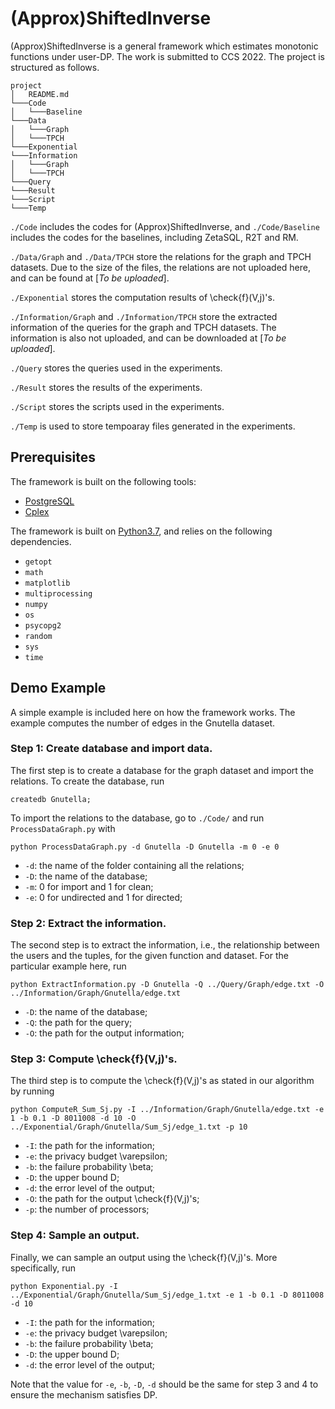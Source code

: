 # (Approx)ShiftedInverse
(Approx)ShiftedInverse is a general framework which estimates monotonic functions under user-DP. The work is submitted to CCS 2022. The project is structured as follows.

```
project
│   README.md
└───Code
│   └───Baseline
└───Data
│   └───Graph
│   └───TPCH
└───Exponential
└───Information
│   └───Graph
│   └───TPCH
└───Query
└───Result
└───Script
└───Temp
```

`./Code` includes the codes for (Approx)ShiftedInverse, and `./Code/Baseline` includes the codes for the baselines, including ZetaSQL, R2T and RM.

`./Data/Graph` and `./Data/TPCH` store the relations for the graph and TPCH datasets. Due to the size of the files, the relations are not uploaded here, and can be found at [*To be uploaded*].

`./Exponential` stores the computation results of \check{f}(V,j)'s.

`./Information/Graph` and `./Information/TPCH` store the extracted information of the queries for the graph and TPCH datasets. The information is also not uploaded, and can be downloaded at [*To be uploaded*].

`./Query` stores the queries used in the experiments.

`./Result` stores the results of the experiments.

`./Script` stores the scripts used in the experiments.

`./Temp` is used to store tempoaray files generated in the experiments.

## Prerequisites
The framework is built on the following tools:
* [PostgreSQL](https://www.postgresql.org/)
* [Cplex](https://www.ibm.com/analytics/cplex-optimizer)

The framework is built on [Python3.7](https://www.python.org/downloads/release/python-3713/), and relies on the following dependencies.
* `getopt`
* `math`
* `matplotlib`
* `multiprocessing`
* `numpy`
* `os`
* `psycopg2`
* `random`
* `sys`
* `time`

## Demo Example
A simple example is included here on how the framework works. The example computes the number of edges in the Gnutella dataset.

### Step 1: Create database and import data.
The first step is to create a database for the graph dataset and import the relations. To create the database, run
```
createdb Gnutella;
```
To import the relations to the database, go to `./Code/` and run `ProcessDataGraph.py` with
```
python ProcessDataGraph.py -d Gnutella -D Gnutella -m 0 -e 0
```
 - `-d`: the name of the folder containing all the relations;
 - `-D`: the name of the database;
 - `-m`: 0 for import and 1 for clean;
 - `-e`: 0 for undirected and 1 for directed;

### Step 2: Extract the information.
The second step is to extract the information, i.e., the relationship between the users and the tuples, for the given function and dataset. For the particular example here, run
```
python ExtractInformation.py -D Gnutella -Q ../Query/Graph/edge.txt -O ../Information/Graph/Gnutella/edge.txt
```
 - `-D`: the name of the database;
 - `-Q`: the path for the query;
 - `-O`: the path for the output information;

### Step 3: Compute \check{f}(V,j)'s.
The third step is to compute the \check{f}(V,j)'s as stated in our algorithm by running
```
python ComputeR_Sum_Sj.py -I ../Information/Graph/Gnutella/edge.txt -e 1 -b 0.1 -D 8011008 -d 10 -O ../Exponential/Graph/Gnutella/Sum_Sj/edge_1.txt -p 10
```
 - `-I`: the path for the information;
 - `-e`: the privacy budget \varepsilon;
 - `-b`: the failure probability \beta;
 - `-D`: the upper bound D;
 - `-d`: the error level of the output;
 - `-O`: the path for the output \check{f}(V,j)'s;
 - `-p`: the number of processors;

### Step 4: Sample an output.
Finally, we can sample an output using the \check{f}(V,j)'s. More specifically, run
```
python Exponential.py -I ../Exponential/Graph/Gnutella/Sum_Sj/edge_1.txt -e 1 -b 0.1 -D 8011008 -d 10
```
 - `-I`: the path for the information;
 - `-e`: the privacy budget \varepsilon;
 - `-b`: the failure probability \beta;
 - `-D`: the upper bound D;
 - `-d`: the error level of the output;

Note that the value for `-e`, `-b`, `-D`, `-d` should be the same for step 3 and 4 to ensure the mechanism satisfies DP.
